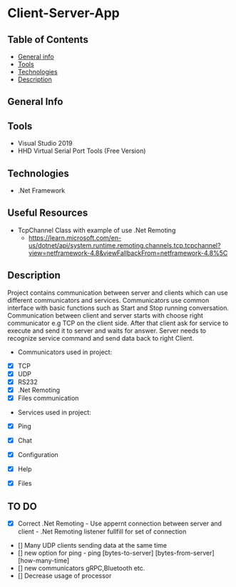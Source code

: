 # Client-Server-App


## Table of Contents
* [General info](#general-info)
* [Tools](#tools)
* [Technologies](#technologies)
* [Description](#description)


## General Info

## Tools
* Visual Studio 2019
* HHD Virtual Serial Port Tools (Free Version)


## Technologies
* .Net Framework

## Useful Resources
* TcpChannel Class with example of use .Net Remoting
    * https://learn.microsoft.com/en-us/dotnet/api/system.runtime.remoting.channels.tcp.tcpchannel?view=netframework-4.8&viewFallbackFrom=netframework-4.8%5C

## Description

Project contains communication between server and clients which can use different communicators and services. 
Communicators use common interface with basic functions such as Start and Stop running conversation. 
Communication between client and server starts with choose right communicator e.g TCP on the client side.
After that client ask for service to execute and send it to server and waits for answer. 
Server needs to recognize service command and send data back to right Client.

* Communicators used in project:
- [x] TCP
- [x] UDP
- [x] RS232
- [x] .Net Remoting
- [x] Files communication

* Services used in project:
- [x] Ping
- [x] Chat
- [x] Configuration  
- [x] Help
- [x] Files


## TO DO

- [x] Correct .Net Remoting - Use appernt connection between server and client - .Net Remoting listener fullfill for set of connection 
- [] Many UDP clients sending data at the same time 
- [] new option for ping - ping [bytes-to-server] [bytes-from-server] [how-many-time] 
- [] new communicators gRPC,Bluetooth etc. 
- [] Decrease usage of processor